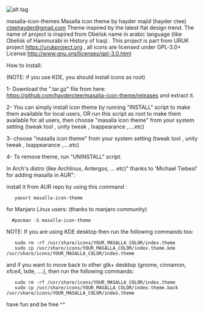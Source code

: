 ![alt tag](https://github.com/hayderctee/masalla-icon-theme/blob/master/masalla_b.png "Masalla Icon Theme")

masalla-icon-themes
Masalla icon theme by hayder majid (hayder ctee) <cteehayder@gmail.com>
Theme inspired by the latest flat design trend.
The name of project  is inspired from Obelisk name in arabic language (like Obelisk of Hammurabi in History of Iraq) .
This project is part from URUK project <https://urukproject.org> , all icons are licensed under GPL-3.0+ License <http://www.gnu.org/licenses/gpl-3.0.html> 

How to install:

(NOTE: if you use KDE, you should install icons as root)

1- Download the ".tar.gz" file from here:
        https://github.com/hayderctee/masalla-icon-theme/releases
and extract it.

2- You can simply install icon theme by running "INSTALL" script to make them available for local users, 
OR run this script as root to make them available for all users, then choose "masalla icon theme" from your system setting (tweak tool , unity tweak , lxappearance ,....etc)

3- choose "masalla icon theme" from your system setting (tweak tool , unity tweak , lxappearance ,....etc)

4- To remove theme, run "UNINSTALL" script.


In Arch's distro (like Archlinux, Antergos, ... etc)" thanks to 'Michael Tiebesl' for adding masalla in AUR":

install it from AUR repo by using this command  :

       yaourt masalla-icon-theme

for Manjaro Linux users: (thanks to manjaro community)
	   
      #pacman -S masalla-icon-theme



NOTE:  If you are using KDE desktop then run the following commands too:

       sudo rm -rf /usr/share/icons/YOUR_MASALLA_COLOR/index.theme
       sudo cp /usr/share/icons/YOUR_MASALLA_COLOR/index.theme.kde /usr/share/icons/YOUR_MASALLA_COLOR/index.theme
       
and if you want to move back to other gtk+ desktop (gnome, cinnamon, xfce4, lxde, ....), then run the following commands:

       sudo rm -rf /usr/share/icons/YOUR_MASALLA_COLOR/index.theme
       sudo cp /usr/share/icons/YOUR_MASALLA_COLOR/index.theme.back /usr/share/icons/YOUR_MASALLA_COLOR/index.theme


have fun and be free ^^


